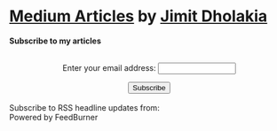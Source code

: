 # [Medium Articles](https://jimit105.medium.com/) by [Jimit Dholakia](https://www.linkedin.com/in/jimit105/)

<p><strong>Subscribe to my articles</strong></p>
<form style="padding:3px;text-align:center;" action="https://feedburner.google.com/fb/a/mailverify" method="post" target="popupwindow" onsubmit="window.open('https://feedburner.google.com/fb/a/mailverify?uri=JimitDholakiaMedium', 'popupwindow', 'scrollbars=yes');return true">
 <p>Enter your email address: 
  <input type="text" style="width:140px" name="email"/>
 </p>
 <input type="hidden" value="JimitDholakiaMedium" name="uri"/>
 <input type="hidden" name="loc" value="en_US"/>
 <input type="submit" value="Subscribe" />
</form>

<script src="//feeds.feedburner.com/JimitDholakiaMedium?format=sigpro&displayExcerpts=false" type="text/javascript" ></script><noscript><p>Subscribe to RSS headline updates from: <a href="//feeds.feedburner.com/JimitDholakiaMedium"></a><br/>Powered by FeedBurner</p> </noscript>
